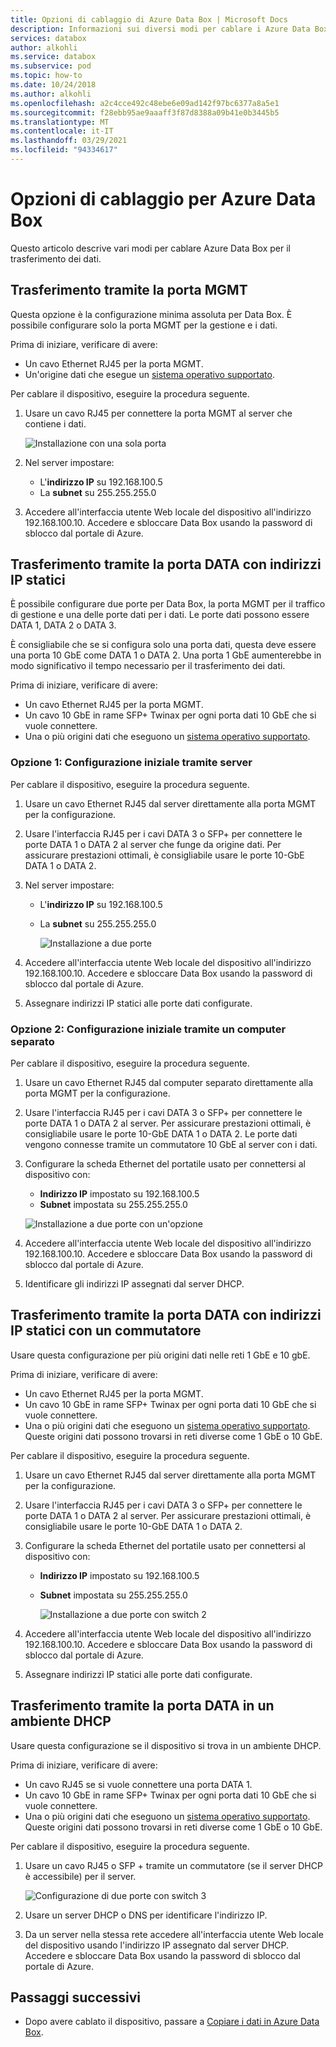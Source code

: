```yaml
---
title: Opzioni di cablaggio di Azure Data Box | Microsoft Docs
description: Informazioni sui diversi modi per cablare i Azure Data Box per il trasferimento dei dati tramite la porta di gestione o la porta dati.
services: databox
author: alkohli
ms.service: databox
ms.subservice: pod
ms.topic: how-to
ms.date: 10/24/2018
ms.author: alkohli
ms.openlocfilehash: a2c4cce492c48ebe6e09ad142f97bc6377a8a5e1
ms.sourcegitcommit: f28ebb95ae9aaaff3f87d8388a09b41e0b3445b5
ms.translationtype: MT
ms.contentlocale: it-IT
ms.lasthandoff: 03/29/2021
ms.locfileid: "94334617"
---
```

# <a name="cabling-options-for-your-azure-data-box"></a>Opzioni di cablaggio per Azure Data Box

Questo articolo descrive vari modi per cablare Azure Data Box per il trasferimento dei dati.

## <a name="transfer-via-mgmt-port"></a>Trasferimento tramite la porta MGMT

Questa opzione è la configurazione minima assoluta per Data Box. È possibile configurare solo la porta MGMT per la gestione e i dati.

Prima di iniziare, verificare di avere:

- Un cavo Ethernet RJ45 per la porta MGMT.
- Un'origine dati che esegue un [sistema operativo supportato](data-box-system-requirements.md#supported-operating-systems-for-clients).

Per cablare il dispositivo, eseguire la procedura seguente.

1. Usare un cavo RJ45 per connettere la porta MGMT al server che contiene i dati.

    ![Installazione con una sola porta](media/data-box-cable-options/cabling-mgmt-only.png)

2. Nel server impostare:

    - L'**indirizzo IP** su 192.168.100.5
    - La **subnet** su 255.255.255.0

3. Accedere all'interfaccia utente Web locale del dispositivo all'indirizzo 192.168.100.10. Accedere e sbloccare Data Box usando la password di sblocco dal portale di Azure.


## <a name="transfer-via-data-port-with-static-ips"></a>Trasferimento tramite la porta DATA con indirizzi IP statici

È possibile configurare due porte per Data Box, la porta MGMT per il traffico di gestione e una delle porte dati per i dati. Le porte dati possono essere DATA 1, DATA 2 o DATA 3.

È consigliabile che se si configura solo una porta dati, questa deve essere una porta 10 GbE come DATA 1 o DATA 2. Una porta 1 GbE aumenterebbe in modo significativo il tempo necessario per il trasferimento dei dati.

Prima di iniziare, verificare di avere:

- Un cavo Ethernet RJ45 per la porta MGMT.
- Un cavo 10 GbE in rame SFP+ Twinax per ogni porta dati 10 GbE che si vuole connettere.
- Una o più origini dati che eseguono un [sistema operativo supportato](data-box-system-requirements.md#supported-operating-systems-for-clients).

### <a name="option-1---initial-setup-via-server"></a>Opzione 1: Configurazione iniziale tramite server

Per cablare il dispositivo, eseguire la procedura seguente.

1. Usare un cavo Ethernet RJ45 dal server direttamente alla porta MGMT per la configurazione.
2. Usare l'interfaccia RJ45 per i cavi DATA 3 o SFP+ per connettere le porte DATA 1 o DATA 2 al server che funge da origine dati. Per assicurare prestazioni ottimali, è consigliabile usare le porte 10-GbE DATA 1 o DATA 2.
3. Nel server impostare:

   - L'**indirizzo IP** su 192.168.100.5
   - La **subnet** su 255.255.255.0

     ![Installazione a due porte](media/data-box-cable-options/cabling-2-port-setup.png)

3. Accedere all'interfaccia utente Web locale del dispositivo all'indirizzo 192.168.100.10. Accedere e sbloccare Data Box usando la password di sblocco dal portale di Azure.
4. Assegnare indirizzi IP statici alle porte dati configurate.

### <a name="option-2---initial-setup-via-separate-computer"></a>Opzione 2: Configurazione iniziale tramite un computer separato

Per cablare il dispositivo, eseguire la procedura seguente.

1. Usare un cavo Ethernet RJ45 dal computer separato direttamente alla porta MGMT per la configurazione.
2. Usare l'interfaccia RJ45 per i cavi DATA 3 o SFP+ per connettere le porte DATA 1 o DATA 2 al server. Per assicurare prestazioni ottimali, è consigliabile usare le porte 10-GbE DATA 1 o DATA 2. Le porte dati vengono connesse tramite un commutatore 10 GbE al server con i dati.
3. Configurare la scheda Ethernet del portatile usato per connettersi al dispositivo con:

   - **Indirizzo IP** impostato su 192.168.100.5
   - **Subnet** impostata su 255.255.255.0
  
   ![Installazione a due porte con un'opzione](media/data-box-cable-options/cabling-with-static-ip.png)

3. Accedere all'interfaccia utente Web locale del dispositivo all'indirizzo 192.168.100.10. Accedere e sbloccare Data Box usando la password di sblocco dal portale di Azure.
4. Identificare gli indirizzi IP assegnati dal server DHCP.

## <a name="transfer-via-data-port-with-static-ips-using-a-switch"></a>Trasferimento tramite la porta DATA con indirizzi IP statici con un commutatore 

Usare questa configurazione per più origini dati nelle reti 1 GbE e 10 gbE.

Prima di iniziare, verificare di avere:

- Un cavo Ethernet RJ45 per la porta MGMT.
- Un cavo 10 GbE in rame SFP+ Twinax per ogni porta dati 10 GbE che si vuole connettere.
- Una o più origini dati che eseguono un [sistema operativo supportato](data-box-system-requirements.md#supported-operating-systems-for-clients). Queste origini dati possono trovarsi in reti diverse come 1 GbE o 10 GbE.

Per cablare il dispositivo, eseguire la procedura seguente.

1. Usare un cavo Ethernet RJ45 dal server direttamente alla porta MGMT per la configurazione.
2. Usare l'interfaccia RJ45 per i cavi DATA 3 o SFP+ per connettere le porte DATA 1 o DATA 2 al server. Per assicurare prestazioni ottimali, è consigliabile usare le porte 10-GbE DATA 1 o DATA 2.
3. Configurare la scheda Ethernet del portatile usato per connettersi al dispositivo con:

   - **Indirizzo IP** impostato su 192.168.100.5
   - **Subnet** impostata su 255.255.255.0

     ![Installazione a due porte con switch 2](media/data-box-cable-options/cabling-with-switch-static-ip.png)

3. Accedere all'interfaccia utente Web locale del dispositivo all'indirizzo 192.168.100.10. Accedere e sbloccare Data Box usando la password di sblocco dal portale di Azure.
4. Assegnare indirizzi IP statici alle porte dati configurate.


## <a name="transfer-via-data-port-in-a-dhcp-environment"></a>Trasferimento tramite la porta DATA in un ambiente DHCP

Usare questa configurazione se il dispositivo si trova in un ambiente DHCP.

Prima di iniziare, verificare di avere:

- Un cavo RJ45 se si vuole connettere una porta DATA 1.
- Un cavo 10 GbE in rame SFP+ Twinax per ogni porta dati 10 GbE che si vuole connettere.
- Una o più origini dati che eseguono un [sistema operativo supportato](data-box-system-requirements.md#supported-operating-systems-for-clients). Queste origini dati possono trovarsi in reti diverse come 1 GbE o 10 GbE.

Per cablare il dispositivo, eseguire la procedura seguente.

1. Usare un cavo RJ45 o SFP + tramite un commutatore (se il server DHCP è accessibile) per il server.

    ![Configurazione di due porte con switch 3](media/data-box-cable-options/cabling-dhcp-data-only.png)

2. Usare un server DHCP o DNS per identificare l'indirizzo IP.
3. Da un server nella stessa rete accedere all'interfaccia utente Web locale del dispositivo usando l'indirizzo IP assegnato dal server DHCP. Accedere e sbloccare Data Box usando la password di sblocco dal portale di Azure.

## <a name="next-steps"></a>Passaggi successivi

- Dopo avere cablato il dispositivo, passare a [Copiare i dati in Azure Data Box](data-box-deploy-copy-data.md).
